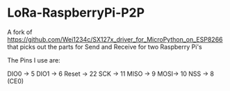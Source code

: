 # LoRa-RaspberryPi-P2P
A fork of https://github.com/Wei1234c/SX127x_driver_for_MicroPython_on_ESP8266 that picks out the parts for Send and Receive for two Raspberry Pi's

The Pins I use are:

DIO0 -> 5
DIO1 -> 6
Reset -> 22
SCK -> 11
MISO -> 9
MOSI-> 10
NSS -> 8 (CE0)
